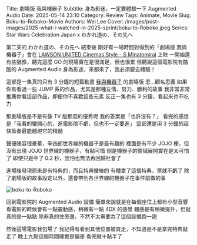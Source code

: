 Title: 劇場版 我與機器子
Subtitle: 身為影迷，一定要體驗一下 Augmented Audio
Date: 2025-05-14 23:10
Category: Review
Tags: Animate, Movie
Slug: Boku-to-Roboko-Movie
Authors: Wei Lee
Cover: /images/post-images/2025-what-i-watched-in-2025-sprint/boku-to-Roboko.jpeg
Series: Star Wars Celebration Japan x わかれ道の、その先へ

第二天的 わかれ道の、その先へ 結束後
剛好有一場時間對得到的「劇場版 我與機器子」會在 [LAWSON UNITED Cinemas Style - S Minatomirai](https://maps.app.goo.gl/HebqUkhejvsAC8Uo7) 上映
一開始還有些猶豫，聽完這麼 GO 的現場實在是很滿足，但也很累
但聽說這個電影院有酷酷的 Augmented Audio
身為影迷，來都來了，我必須要去體驗！

<!--more-->

這部是一集真的只有 3 分鐘的短篇動畫 [我與機器子](https://ani.gamer.com.tw/animeVideo.php?sn=32233) 的劇場版
恩...顧名思義
如果你有看過一些 JUMP 系的作品，尤其是那種友情、努力、勝利的故事
我非常非常推薦你看這部作品，即便你不喜歡這些元素
反正一集也有 3 分鐘，看起來也不吃力

那劇場版是不是有像 TV 版那麼的優秀呢
我的答案是「也許沒有？」
看完的感想是「我看的蠻開心的，進電影院不虧，但也不一定要進」
這部還是用 3 分鐘的超快節奏最能體現它的精髓

聲優陣容很豪華，拳四郎世界線的機器子是最有趣的
裡面是有不少 JOJO 梗，但沒有出現 JOJO 世界線的機器子，有點可惜
倒是機器子的領域展開實在是太可怕了
即使只是中了 0.2 秒，我怕也無法再回歸社會了

進場後發現原來是有特典的，而且特典蠻棒的
有種拿了這個特典，票就不虧了
除了劇場版的故事設定以外，還會帶到各世界線的機器子在事件前做的事

![boku-to-Roboko](/images/post-images/2025-what-i-watched-in-2025-sprint/boku-to-Roboko.jpeg)

回到電影院的 Augmented Audio 設備
簡單來說就是在每個座位上都有小型音響
看電影的時候會有一點震動感，稍微有一點 4DX 的感覺
體感是有稍微提升，但就真的是一點點
除非真的住旁邊，不然不太需要為了這個設備跑一趟

然後這場電影我包場了
我記得有看到其他位置被買走，不知道是不是拿完特典就走了
晚上九點這個時間確實是偏差
看完就十點半了

